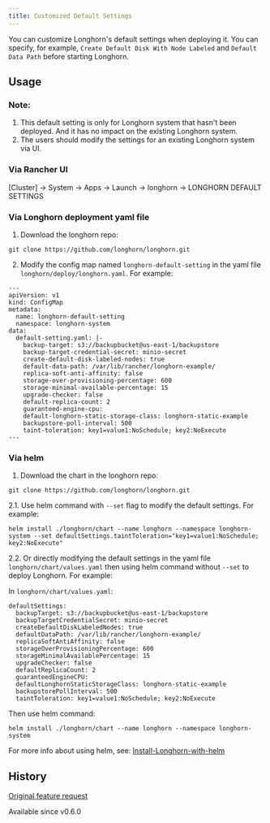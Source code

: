 ```yaml
---
title: Customized Default Settings
---
```


You can customize Longhorn's default settings when deploying it. You can specify, for example, `Create Default Disk With Node Labeled` and `Default Data Path` before starting Longhorn.

## Usage

### Note:
1. This default setting is only for Longhorn system that hasn't been deployed. And it has no impact on the existing Longhorn system.
2. The users should modify the settings for an existing Longhorn system via UI. 

### Via Rancher UI
[Cluster] -> System -> Apps -> Launch -> longhorn -> LONGHORN DEFAULT SETTINGS


### Via Longhorn deployment yaml file
1. Download the longhorn repo:
```
git clone https://github.com/longhorn/longhorn.git
```

2. Modify the config map named `longhorn-default-setting` in the yaml file `longhorn/deploy/longhorn.yaml`. For example:
```
---
apiVersion: v1
kind: ConfigMap
metadata:
  name: longhorn-default-setting
  namespace: longhorn-system
data:
  default-setting.yaml: |-
    backup-target: s3://backupbucket@us-east-1/backupstore
    backup-target-credential-secret: minio-secret 
    create-default-disk-labeled-nodes: true
    default-data-path: /var/lib/rancher/longhorn-example/
    replica-soft-anti-affinity: false
    storage-over-provisioning-percentage: 600
    storage-minimal-available-percentage: 15
    upgrade-checker: false
    default-replica-count: 2
    guaranteed-engine-cpu:
    default-longhorn-static-storage-class: longhorn-static-example
    backupstore-poll-interval: 500
    taint-toleration: key1=value1:NoSchedule; key2:NoExecute
---
```

### Via helm
1. Download the chart in the longhorn repo:
```
git clone https://github.com/longhorn/longhorn.git
```

2.1. Use helm command with `--set` flag to modify the default settings. 
For example:
```
helm install ./longhorn/chart --name longhorn --namespace longhorn-system --set defaultSettings.taintToleration="key1=value1:NoSchedule; key2:NoExecute"
```

2.2. Or directly modifying the default settings in the yaml file `longhorn/chart/values.yaml` then using helm command without `--set` to deploy Longhorn. 
For example:

In `longhorn/chart/values.yaml`:
```
defaultSettings:
  backupTarget: s3://backupbucket@us-east-1/backupstore
  backupTargetCredentialSecret: minio-secret 
  createDefaultDiskLabeledNodes: true
  defaultDataPath: /var/lib/rancher/longhorn-example/
  replicaSoftAntiAffinity: false
  storageOverProvisioningPercentage: 600
  storageMinimalAvailablePercentage: 15
  upgradeChecker: false
  defaultReplicaCount: 2
  guaranteedEngineCPU:
  defaultLonghornStaticStorageClass: longhorn-static-example
  backupstorePollInterval: 500
  taintToleration: key1=value1:NoSchedule; key2:NoExecute
```

Then use helm command:
```
helm install ./longhorn/chart --name longhorn --namespace longhorn-system
```

For more info about using helm, see: 
[Install-Longhorn-with-helm](../README.md#install-longhorn-with-helm)

## History
[Original feature request](https://github.com/longhorn/longhorn/issues/623)

Available since v0.6.0
